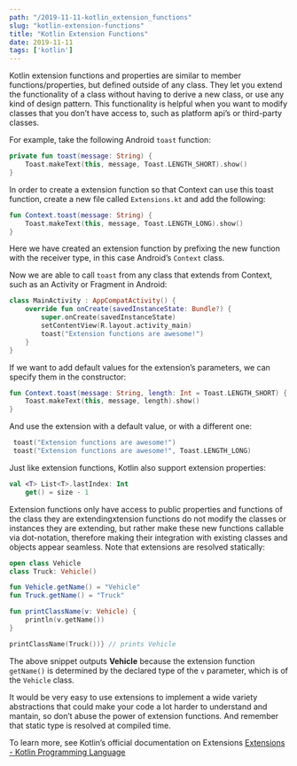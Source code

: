```yaml
---
path: "/2019-11-11-kotlin_extension_functions"
slug: "kotlin-extension-functions"
title: "Kotlin Extension Functions"
date: 2019-11-11
tags: ['kotlin']
---
```


Kotlin extension functions and properties are similar to member functions/properties, but defined outside of any class.  They let you extend the functionality of a class without having to derive a new class, or use any kind of design pattern. 
This functionality is helpful when you want to modify classes that you don’t have access to, such as platform api’s or third-party classes. 

For example, take the following Android `toast` function: 
```kotlin
private fun toast(message: String) {
	Toast.makeText(this, message, Toast.LENGTH_SHORT).show()
}
```

In order to create a extension function so that Context can use this toast function, create a new file called `Extensions.kt` and add the following: 
```kotlin
fun Context.toast(message: String) {
    Toast.makeText(this, message, Toast.LENGTH_LONG).show()
}
```
Here we have created an extension function by prefixing the new function with the receiver type, in this case Android’s `Context` class. 

Now we are able to call `toast` from any class that extends from Context, such as an Activity or Fragment in Android: 
```kotlin
class MainActivity : AppCompatActivity() {
    override fun onCreate(savedInstanceState: Bundle?) {
        super.onCreate(savedInstanceState)
        setContentView(R.layout.activity_main)
        toast("Extension functions are awesome!")
    }
}
```

If we want to add default values for the extension’s parameters, we can specify them in the constructor: 
```kotlin
fun Context.toast(message: String, length: Int = Toast.LENGTH_SHORT) {
    Toast.makeText(this, message, length).show()
}
```

And use the extension with a default value, or with a different one: 
```kotlin
 toast("Extension functions are awesome!")
 toast("Extension functions are awesome!", Toast.LENGTH_LONG)
```

Just like extension functions, Kotlin also support extension properties:
```kotlin
val <T> List<T>.lastIndex: Int
    get() = size - 1
```

Extension functions only have access to public properties and functions of the class they are extendingxtension functions do not modify the classes or instances they are extending, but rather make these new functions callable via dot-notation, therefore making their integration with existing classes and objects appear seamless. 
Note that extensions are resolved statically:
```kotlin
open class Vehicle
class Truck: Vehicle()

fun Vehicle.getName() = "Vehicle"
fun Truck.getName() = "Truck"

fun printClassName(v: Vehicle) {
    println(v.getName())
}    

printClassName(Truck())} // prints Vehicle
```
The above snippet outputs **Vehicle** because the extension function `getName()` is determined by the declared type of the `v` parameter, which is of the `Vehicle` class. 

It would be very easy to use extensions to implement a wide variety abstractions that could make your code a lot harder to understand and mantain, so don’t abuse the power of extension functions.  And remember that static type is resolved at compiled time. 

To learn more, see Kotlin’s official documentation on Extensions [Extensions - Kotlin Programming Language](https://kotlinlang.org/docs/reference/extensions.html)
